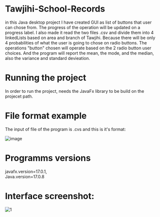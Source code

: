 # Tawjihi-School-Records
in this Java desktop project I have created GUI as list of buttons that user can chose from.
The progress of the operation will be updated on a progress label.
I also made it read the two files .csv and divide them into 4 linkedLists based on area and branch of Tawjihi.
Because there will be only 4 probabilities of what the user is going to chose on radio buttons.
The operations "button" chosen will operate based on the 2 radio button user choices. 
And the program will report the mean, the mode, and the median, also the variance and standard devieation.

# Running the project 
In order to run the project, needs the JavaFx library to be build on the projecet path.  

# File format example
The input of file of the program is .cvs and this is it's format:

![image](https://user-images.githubusercontent.com/65151701/156897824-dfb6b1c9-00e4-469e-a083-cd9477c3cac2.png)

# Programms versions
javafx.version=17.0.1,  
Java.version=17.0.8

# Interface screenshot:
![1](https://user-images.githubusercontent.com/65151701/156897837-76ab4121-4962-4ce1-bdf8-ddc0db9e58a0.png)
